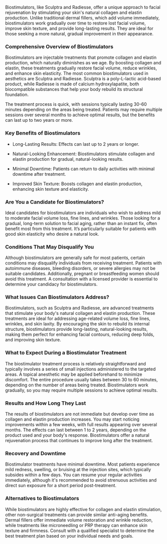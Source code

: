 <p class="services-details-two__text-2">
   Biostimulators, like Sculptra and Radiesse, offer a unique approach to facial rejuvenation by stimulating your skin's natural collagen and elastin production. Unlike traditional dermal fillers, which add volume immediately, biostimulators work gradually over time to restore lost facial volume, improve skin texture, and provide long-lasting results. They are ideal for those seeking a more natural, gradual improvement in their appearance.
</p>

<h3 class="services-details-two__title-2">
   Comprehensive Overview of Biostimulators
</h3>
<p class="services-details-two__text-2">
   Biostimulators are injectable treatments that promote collagen and elastin production, which naturally diminishes as we age. By boosting collagen and elastin, these treatments gradually restore facial volume, reduce wrinkles, and enhance skin elasticity. The most common biostimulators used in aesthetics are Sculptra and Radiesse. Sculptra is a poly-L-lactic acid-based product, while Radiesse is made of calcium hydroxylapatite, both biocompatible substances that help your body rebuild its structural foundation.
</p>
<p class="services-details-two__text-2">
   The treatment process is quick, with sessions typically lasting 30-60 minutes depending on the areas being treated. Patients may require multiple sessions over several months to achieve optimal results, but the benefits can last up to two years or more.
</p>

<h3 class="services-details-two__title-2">
   Key Benefits of Biostimulators
</h3>
<ul class="services-details-two__points list-unstyled list-service">
   <li>
       <div class="icon">
           <span class="fa fa-check"></span>
       </div>
       <div class="text">
           <p>Long-Lasting Results: Effects can last up to 2 years or longer.</p>
       </div>
   </li>
   <li>
       <div class="icon">
           <span class="fa fa-check"></span>
       </div>
       <div class="text">
           <p>Natural-Looking Enhancement: Biostimulators stimulate collagen and elastin production for gradual, natural-looking results.</p>
       </div>
   </li>
   <li>
       <div class="icon">
           <span class="fa fa-check"></span>
       </div>
       <div class="text">
           <p>Minimal Downtime: Patients can return to daily activities with minimal downtime after treatment.</p>
       </div>
   </li>
   <li>
       <div class="icon">
           <span class="fa fa-check"></span>
       </div>
       <div class="text">
           <p>Improved Skin Texture: Boosts collagen and elastin production, enhancing skin texture and elasticity.</p>
       </div>
   </li>
</ul>

<h3 class="services-details-two__title-2">
   Are You a Candidate for Biostimulators?
</h3>
<p class="services-details-two__text-2">
   Ideal candidates for biostimulators are individuals who wish to address mild to moderate facial volume loss, fine lines, and wrinkles. Those looking for a gradual, long-term solution to facial aging, rather than an instant fix, often benefit most from this treatment. It’s particularly suitable for patients with good skin elasticity who desire a natural look.
</p>

<h3 class="services-details-two__title-2">
   Conditions That May Disqualify You
</h3>
<p class="services-details-two__text-2">
   Although biostimulators are generally safe for most patients, certain conditions may disqualify individuals from receiving treatment. Patients with autoimmune diseases, bleeding disorders, or severe allergies may not be suitable candidates. Additionally, pregnant or breastfeeding women should avoid this treatment. A consultation with a licensed provider is essential to determine your candidacy for biostimulators.
</p>
<h3 class="services-details-two__title-2">
   What Issues Can Biostimulators Address?
</h3>
<p class="services-details-two__text-2">
   Biostimulators, such as Sculptra and Radiesse, are advanced treatments that stimulate your body's natural collagen and elastin production. These treatments are ideal for addressing age-related volume loss, fine lines, wrinkles, and skin laxity. By encouraging the skin to rebuild its internal structure, biostimulators provide long-lasting, natural-looking results, making them perfect for enhancing facial contours, reducing deep folds, and improving skin texture.
</p>

<h3 class="services-details-two__title-2">
   What to Expect During a Biostimulator Treatment
</h3>
<p class="services-details-two__text-2">
   The biostimulator treatment process is relatively straightforward and typically involves a series of small injections administered to the targeted areas. A topical anesthetic may be applied beforehand to minimize discomfort. The entire procedure usually takes between 30 to 60 minutes, depending on the number of areas being treated. Biostimulators work gradually, so you may require multiple sessions to achieve optimal results.
</p>

<h3 class="services-details-two__title-2">
   Results and How Long They Last
</h3>
<p class="services-details-two__text-2">
   The results of biostimulators are not immediate but develop over time as collagen and elastin production increases. You may start noticing improvements within a few weeks, with full results appearing over several months. The effects can last between 1 to 2 years, depending on the product used and your body's response. Biostimulators offer a natural rejuvenation process that continues to improve long after the treatment.
</p>

<h3 class="services-details-two__title-2">
   Recovery and Downtime
</h3>
<p class="services-details-two__text-2">
   Biostimulator treatments have minimal downtime. Most patients experience mild redness, swelling, or bruising at the injection sites, which typically subsides within a few days. You can resume your regular activities immediately, although it's recommended to avoid strenuous activities and direct sun exposure for a short period post-treatment.
</p>

<h3 class="services-details-two__title-2">
   Alternatives to Biostimulators
</h3>
<p class="services-details-two__text-2">
   While biostimulators are highly effective for collagen and elastin stimulation, other non-surgical treatments can provide similar anti-aging benefits. Dermal fillers offer immediate volume restoration and wrinkle reduction, while treatments like microneedling or PRP therapy can enhance skin texture and firmness. Consult with a qualified specialist to determine the best treatment plan based on your individual needs and goals.
</p>
